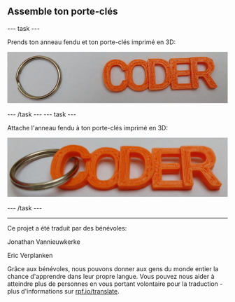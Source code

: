## Assemble ton porte-clés

--- task ---

Prends ton anneau fendu et ton porte-clés imprimé en 3D:

![capture d’écran](images/coder-splitring-keyring.png)

--- /task --- --- task ---

Attache l'anneau fendu à ton porte-clés imprimé en 3D:

![capture d'écran](images/coder-keyring.png)

--- /task ---	


***
Ce projet a été traduit par des bénévoles:

Jonathan Vannieuwkerke

Eric Verplanken

Grâce aux bénévoles, nous pouvons donner aux gens du monde entier la chance d'apprendre dans leur propre langue. Vous pouvez nous aider à atteindre plus de personnes en vous portant volontaire pour la traduction - plus d'informations sur [rpf.io/translate](https://rpf.io/translate).

